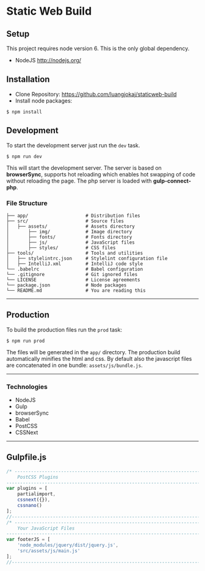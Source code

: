 # Static Web Build #

## Setup
This project requires node version 6. This is the only global dependency.
* NodeJS http://nodejs.org/

## Installation
* Clone Repository: https://github.com/luangjokaj/staticweb-build
* Install node packages:
```
$ npm install
```

## Development
To start the development server just run the `dev` task.
```
$ npm run dev
```
This will start the development server. The server is based on **browserSync**, supports hot reloading which enables hot swapping of code without reloading the page. The php server is loaded with **gulp-connect-php**.


### File Structure
    
    ├── app/                     # Distribution files
    ├── src/                     # Source files
    │   ├── assets/              # Assets directory
    │       ├── img/             # Image directory
    │       ├── fonts/           # Fonts directory
    │       ├── js/              # JavaScript files
    │       ├── styles/          # CSS files
    ├── tools/                   # Tools and utilities
    │   ├── stylelintrc.json     # Stylelint configuration file
    │   ├── IntelliJ.xml         # IntelliJ code style
    └── .babelrc                 # Babel configuration
    └── .gitignore               # Git ignored files
    └── LICENSE                  # License agreements
    └── package.json             # Node packages
    └── README.md                # You are reading this

___

## Production
To build the production files run the `prod` task:
```
$ npm run prod
```
The files will be generated in the `app/` directory. The production build automatically minifies the html and css. By default also the javascript files are concatenated in one bundle: `assets/js/bundle.js`.

___

### Technologies
* NodeJS
* Gulp
* browserSync
* Babel
* PostCSS
* CSSNext

___

## Gulpfile.js
```javascript
/* -------------------------------------------------------------------------------------------------
    PostCSS Plugins
------------------------------------------------------------------------------------------------- */
var plugins = [
    partialimport,
    cssnext({}),
    cssnano()
];
//--------------------------------------------------------------------------------------------------
/* -------------------------------------------------------------------------------------------------
    Your JavaScript Files
------------------------------------------------------------------------------------------------- */
var footerJS = [
    'node_modules/jquery/dist/jquery.js',
    'src/assets/js/main.js'
];
//--------------------------------------------------------------------------------------------------
```